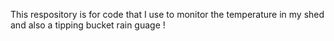 This respository is for code that I use to monitor the temperature in my shed and also a tipping bucket rain guage !
